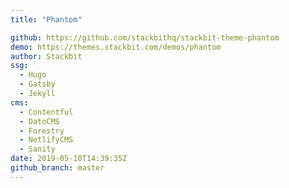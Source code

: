 ```yaml
---
title: "Phantom"

github: https://github.com/stackbithq/stackbit-theme-phantom
demo: https://themes.stackbit.com/demos/phantom
author: Stackbit
ssg:
  - Hugo
  - Gatsby
  - Jekyll
cms:
  - Contentful
  - DatoCMS
  - Forestry
  - NetlifyCMS
  - Sanity
date: 2019-05-10T14:39:35Z
github_branch: master
---
```

